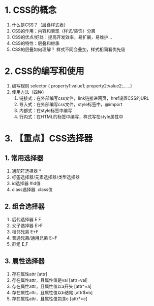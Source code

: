 # 1. CSS的概念
1. 什么是CSS？（层叠样式表）
2. CSS的作用：内容和表现（样式/装饰）分离
3. CSS的优点/好处：提高开发效率，易扩展，易维护...
4. CSS的特性：层叠和继承
5. CSS的层叠如何理解？ 样式不同会叠加，样式相同看优先级

# 2. CSS的编写和使用
1. 编写规则 selector { property1:value1; property2:value2;……}
2. 使用方法（四种）
	1. 链接式：在外部编写css文件，link链接进网页，href设置CSS的URL
	2. 导入式：在外部编写css文件，style标签中，@import
	3. 内部式：在style标签中编写
	4. 行内式：在HTML的标签中编写，样式写在style属性中

# 3. 【重点】CSS选择器
## 1. 常用选择器
1. 通配符选择器 * 
2. 标签选择器/元素选择器/类型选择器
3. id选择器  #id值
4. class选择器  .class值
## 2. 组合选择器
1. 后代选择器  E F
2. 父子选择器  E>F
3. 相邻兄弟    E+F
4. 普通兄弟/通用兄弟 E~F
5. 群组 E,F
## 3. 属性选择器
1. 存在属性attr   [attr]
2. 存在属性attr，且属性值是val  [attr=val]
3. 存在属性attr，且属性值以a开头  [attr^=a]
4. 存在属性attr，且属性值以b结尾  [attr$=b]
5. 存在属性attr，且属性值包含c    [attr*=c]